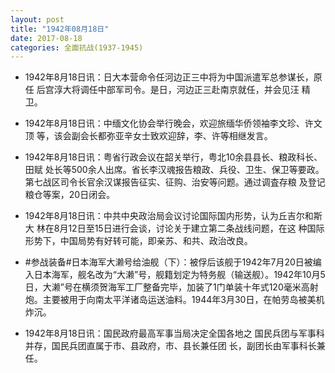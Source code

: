 ```yaml
---
layout: post
title: "1942年08月18日"
date: 2017-08-18
categories: 全面抗战(1937-1945)
---
```


<meta name="referrer" content="no-referrer" />

- 1942年8月18日讯：日大本营命令任河边正三中将为中国派遣军总参谋长，原任 后宫淳大将调任中部军司令。是日，河边正三赴南京就任，并会见汪 精卫。 

- 1942年8月18日讯：中缅文化协会举行晚会，欢迎旅缅华侨领袖李文珍、许文顶 等，该会副会长都弥亚辛女士致欢迎辞，李、许等相继发言。 

- 1942年8月18日讯：粤省行政会议在韶关举行，粤北10余县县长、粮政科长、田赋 处长等500余人出席。省长李汉魂报告粮政、兵役、卫生、保卫等要政。 第七战区司令长官余汉谋报告征实、征购、治安等问题。通过调査存粮 及登记粮仓等案，20日闭会。 

- 1942年8月18日讯：中共中央政治局会议讨论国际国内形势，认为丘吉尔和斯大 林在8月12日至15日进行会谈，讨论关于建立第二条战线问题，在这 种国际形势下，中国局势有好转可能，即亲苏、和共、政治改良。 

- #参战装备#日本海军大濑号给油舰（下）：被俘后该舰于1942年7月20日被编入日本海军，舰名改为“大濑”号，舰籍划定为特务舰（输送舰）。1942年10月5日，大濑”号在横须贺海军工厂整备完毕，加装了1门单装十年式120毫米高射炮。主要被用于向南太平洋诸岛运送油料。1944年3月30日，在帕劳岛被美机炸沉。 

- 1942年8月18日讯：国民政府最高军事当局决定全国各地之 国民兵团与军事科并存，国民兵团直属于市、县政府，市、县长兼任团 长，副团长由军事科长兼任。 

